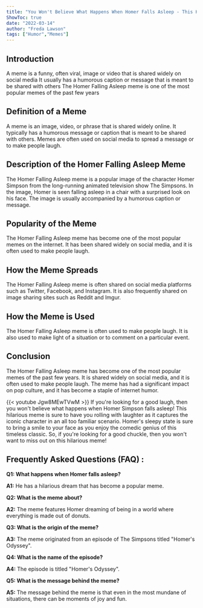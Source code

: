```yaml
---
title: "You Won't Believe What Happens When Homer Falls Asleep - This Hilarious Meme Will Have You Rolling!"
ShowToc: true 
date: "2022-03-14"
author: "Freda Lawson" 
tags: ["Humor","Memes"]
---
```

## Introduction 

A meme is a funny, often viral, image or video that is shared widely on social media It usually has a humorous caption or message that is meant to be shared with others The Homer Falling Asleep meme is one of the most popular memes of the past few years

## Definition of a Meme

A meme is an image, video, or phrase that is shared widely online. It typically has a humorous message or caption that is meant to be shared with others. Memes are often used on social media to spread a message or to make people laugh.

## Description of the Homer Falling Asleep Meme

The Homer Falling Asleep meme is a popular image of the character Homer Simpson from the long-running animated television show The Simpsons. In the image, Homer is seen falling asleep in a chair with a surprised look on his face. The image is usually accompanied by a humorous caption or message.

## Popularity of the Meme

The Homer Falling Asleep meme has become one of the most popular memes on the internet. It has been shared widely on social media, and it is often used to make people laugh. 

## How the Meme Spreads

The Homer Falling Asleep meme is often shared on social media platforms such as Twitter, Facebook, and Instagram. It is also frequently shared on image sharing sites such as Reddit and Imgur. 

## How the Meme is Used

The Homer Falling Asleep meme is often used to make people laugh. It is also used to make light of a situation or to comment on a particular event.

## Conclusion

The Homer Falling Asleep meme has become one of the most popular memes of the past few years. It is shared widely on social media, and it is often used to make people laugh. The meme has had a significant impact on pop culture, and it has become a staple of internet humor.

{{< youtube Jgw8MEwTVwM >}} 
If you're looking for a good laugh, then you won't believe what happens when Homer Simpson falls asleep! This hilarious meme is sure to have you rolling with laughter as it captures the iconic character in an all too familiar scenario. Homer's sleepy state is sure to bring a smile to your face as you enjoy the comedic genius of this timeless classic. So, if you're looking for a good chuckle, then you won't want to miss out on this hilarious meme!

## Frequently Asked Questions (FAQ) :
**Q1: What happens when Homer falls asleep?**

**A1:** He has a hilarious dream that has become a popular meme.

**Q2: What is the meme about?**

**A2:** The meme features Homer dreaming of being in a world where everything is made out of donuts.

**Q3: What is the origin of the meme?**

**A3:** The meme originated from an episode of The Simpsons titled "Homer's Odyssey".

**Q4: What is the name of the episode?**

**A4:** The episode is titled "Homer's Odyssey".

**Q5: What is the message behind the meme?**

**A5:** The message behind the meme is that even in the most mundane of situations, there can be moments of joy and fun.



